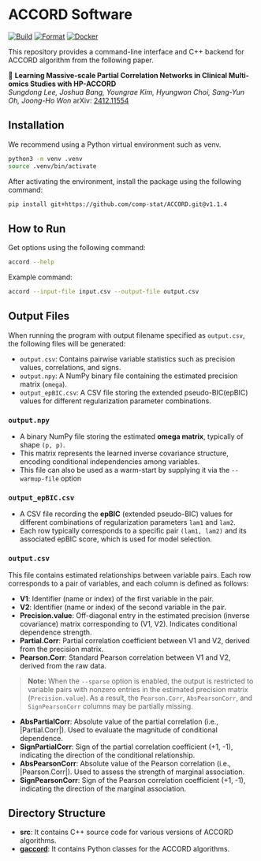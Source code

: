 ACCORD Software
===============

[![Build](https://github.com/comp-stat/ACCORD/actions/workflows/python-package.yml/badge.svg?branch=main)](https://github.com/comp-stat/ACCORD/actions/workflows/python-package.yml)
[![Format](https://github.com/comp-stat/ACCORD/actions/workflows/auto-format.yml/badge.svg?branch=main)](https://github.com/comp-stat/ACCORD/actions/workflows/auto-format.yml)
[![Docker](https://img.shields.io/badge/docker-ready-blue)](https://ghcr.io/comp-stat/accord)

This repository provides a command-line interface and C++ backend for ACCORD algorithm from the following paper.

📄 **Learning Massive-scale Partial Correlation Networks in Clinical Multi-omics Studies with HP-ACCORD**  
*Sungdong Lee, Joshua Bang, Youngrae Kim, Hyungwon Choi, Sang-Yun Oh, Joong-Ho Won*
arXiv: [2412.11554](https://arxiv.org/abs/2412.11554)

Installation
---------------

We recommend using a Python virtual environment such as venv.
```bash
python3 -m venv .venv
source .venv/bin/activate
```

After activating the environment, install the package using the following command:
```bash
pip install git+https://github.com/comp-stat/ACCORD.git@v1.1.4
```

How to Run
---------------

Get options using the following command:
```bash
accord --help
```

Example command:
```bash
accord --input-file input.csv --output-file output.csv
```

Output Files
-------------------
When running the program with output filename specified as `output.csv`, the following files will be generated:

- `output.csv`: Contains pairwise variable statistics such as precision values, correlations, and signs.
- `output.npy`: A NumPy binary file containing the estimated precision matrix (`omega`).
- `output_epBIC.csv`: A CSV file storing the extended pseudo-BIC(epBIC) values for different regularization parameter combinations.

### `output.npy`
- A binary NumPy file storing the estimated **omega matrix**, typically of shape `(p, p)`.
- This matrix represents the learned inverse covariance structure, encoding conditional independencies among variables.
- This file can also be used as a warm-start by supplying it via the `--warmup-file` option

### `output_epBIC.csv`
- A CSV file recording the **epBIC** (extended pseudo-BIC) values for different combinations of regularization parameters `lam1` and `lam2`.
- Each row typically corresponds to a specific pair `(lam1, lam2)` and its associated epBIC score, which is used for model selection.

### `output.csv`
This file contains estimated relationships between variable pairs. Each row corresponds to a pair of variables, and each column is defined as follows:

- **V1**: Identifier (name or index) of the first variable in the pair.
- **V2**: Identifier (name or index) of the second variable in the pair.
- **Precision.value**: Off-diagonal entry in the estimated precision (inverse covariance) matrix corresponding to (V1, V2). Indicates conditional dependence strength.
- **Partial.Corr**: Partial correlation coefficient between V1 and V2, derived from the precision matrix. 
- **Pearson.Corr**: Standard Pearson correlation between V1 and V2, derived from the raw data.
> **Note:** When the `--sparse` option is enabled, the output is restricted to variable pairs with nonzero entries in the estimated precision matrix (`Precision.value`). As a result, the `Pearson.Corr`, `AbsPearsonCorr`, and `SignPearsonCorr` columns may be partially missing.
- **AbsPartialCorr**: Absolute value of the partial correlation (i.e., |Partial.Corr|). Used to evaluate the magnitude of conditional dependence.
- **SignPartialCorr**: Sign of the partial correlation coefficient (+1, -1), indicating the direction of the conditional relationship.
- **AbsPearsonCorr**: Absolute value of the Pearson correlation (i.e., |Pearson.Corr|). Used to assess the strength of marginal association.
- **SignPearsonCorr**: Sign of the Pearson correlation coefficient (+1, -1), indicating the direction of the marginal association.

Directory Structure
-------------------

- __src__: It contains C++ source code for various versions of ACCORD algorithms.
- [__gaccord__](./gaccord/README.md): It contains Python classes for the ACCORD algorithms.
